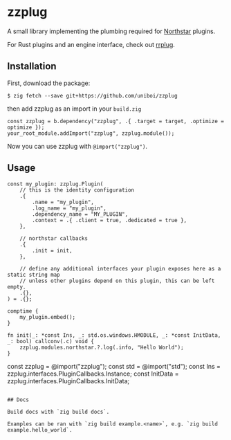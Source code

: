 # zzplug

A small library implementing the plumbing required for [Northstar](https://northstar.tf) plugins.

For Rust plugins and an engine interface, check out [rrplug](https://github.com/r2northstartools/rrplug).

## Installation

First, download the package:

```
$ zig fetch --save git+https://github.com/uniboi/zzplug
```

then add zzplug as an import in your `build.zig`

```zig
const zzplug = b.dependency("zzplug", .{ .target = target, .optimize = optimize });
your_root_module.addImport("zzplug", zzplug.module());
```

Now you can use zzplug with `@import("zzplug")`.

## Usage

```zig
const my_plugin: zzplug.Plugin(
    // this is the identity configuration
    .{
        .name = "my_plugin",
        .log_name = "my_plugin",
        .dependency_name = "MY_PLUGIN",
        .context = .{ .client = true, .dedicated = true },
    },

    // northstar callbacks
    .{
        .init = init,
    },

    // define any additional interfaces your plugin exposes here as a static string map
    // unless other plugins depend on this plugin, this can be left empty.
    .{},
) = .{};

comptime {
    my_plugin.embed();
}

fn init(_: *const Ins, _: std.os.windows.HMODULE, _: *const InitData, _: bool) callconv(.c) void {
    zzplug.modules.northstar.?.log(.info, "Hello World");
}
```

const zzplug = @import("zzplug");
const std = @import("std");
const Ins = zzplug.interfaces.PluginCallbacks.Instance;
const InitData = zzplug.interfaces.PluginCallbacks.InitData;
```

## Docs

Build docs with `zig build docs`.

Examples can be ran with `zig build example.<name>`, e.g. `zig build example.hello_world`.
